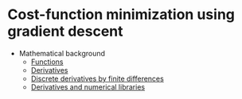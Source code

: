 # Cost-function minimization using gradient descent

- Mathematical background
  - [Functions](https://github.com/eraldoribeiro/functions-and-their-derivatives/blob/main/functions.pdf)
  - [Derivatives](https://github.com/eraldoribeiro/functions-and-their-derivatives/blob/main/derivatives.pdf) 
  - [Discrete derivatives by finite differences](https://github.com/eraldoribeiro/finite_differences/blob/main/finiteDifferences.pdf)
  - [Derivatives and numerical libraries](https://github.com/eraldoribeiro/derivatives-and-optimization/blob/main/functionOptimization.pdf)

